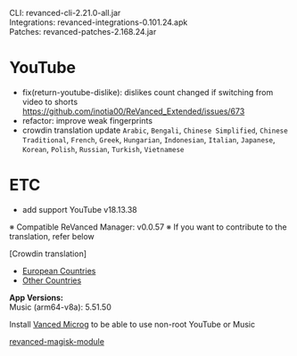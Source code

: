 CLI: revanced-cli-2.21.0-all.jar  
Integrations: revanced-integrations-0.101.24.apk  
Patches: revanced-patches-2.168.24.jar  

YouTube
==
- fix(return-youtube-dislike): dislikes count changed if switching from video to shorts https://github.com/inotia00/ReVanced_Extended/issues/673
- refactor: improve weak fingerprints
- crowdin translation update
`Arabic`, `Bengali`, `Chinese Simplified`, `Chinese Traditional`, `French`, `Greek`, `Hungarian`, `Indonesian`, `Italian`, `Japanese`, `Korean`, `Polish`, `Russian`, `Turkish`, `Vietnamese`


ETC
==
- add support YouTube v18.13.38


※ Compatible ReVanced Manager: v0.0.57
※ If you want to contribute to the translation, refer below

[Crowdin translation]
- [European Countries](https://crowdin.com/project/revancedextendedeu)
- [Other Countries](https://crowdin.com/project/revancedextended)
  
**App Versions:**  
Music (arm64-v8a): 5.51.50  

Install [Vanced Microg](https://github.com/TeamVanced/VancedMicroG/releases) to be able to use non-root YouTube or Music  

[revanced-magisk-module](https://github.com/j-hc/revanced-magisk-module)  

